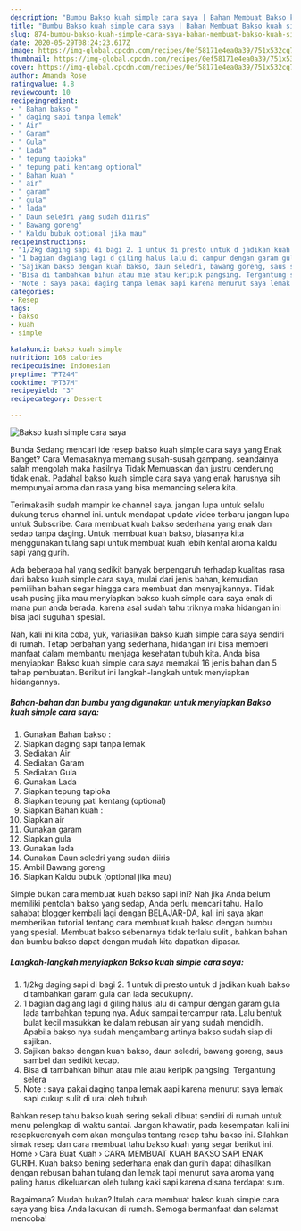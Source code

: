 ```yaml
---
description: "Bumbu Bakso kuah simple cara saya | Bahan Membuat Bakso kuah simple cara saya Yang Enak Banget"
title: "Bumbu Bakso kuah simple cara saya | Bahan Membuat Bakso kuah simple cara saya Yang Enak Banget"
slug: 874-bumbu-bakso-kuah-simple-cara-saya-bahan-membuat-bakso-kuah-simple-cara-saya-yang-enak-banget
date: 2020-05-29T08:24:23.617Z
image: https://img-global.cpcdn.com/recipes/0ef58171e4ea0a39/751x532cq70/bakso-kuah-simple-cara-saya-foto-resep-utama.jpg
thumbnail: https://img-global.cpcdn.com/recipes/0ef58171e4ea0a39/751x532cq70/bakso-kuah-simple-cara-saya-foto-resep-utama.jpg
cover: https://img-global.cpcdn.com/recipes/0ef58171e4ea0a39/751x532cq70/bakso-kuah-simple-cara-saya-foto-resep-utama.jpg
author: Amanda Rose
ratingvalue: 4.8
reviewcount: 10
recipeingredient:
- " Bahan bakso "
- " daging sapi tanpa lemak"
- " Air"
- " Garam"
- " Gula"
- " Lada"
- " tepung tapioka"
- " tepung pati kentang optional"
- " Bahan kuah "
- " air"
- " garam"
- " gula"
- " lada"
- " Daun seledri yang sudah diiris"
- " Bawang goreng"
- " Kaldu bubuk optional jika mau"
recipeinstructions:
- "1/2kg daging sapi di bagi 2. 1 untuk di presto untuk d jadikan kuah bakso d tambahkan garam gula dan lada secukupny."
- "1 bagian dagiang lagi d giling halus lalu di campur dengan garam gula lada tambahkan tepung nya. Aduk sampai tercampur rata. Lalu bentuk bulat kecil masukkan ke dalam rebusan air yang sudah mendidih. Apabila bakso nya sudah mengambang artinya bakso sudah siap di sajikan."
- "Sajikan bakso dengan kuah bakso, daun seledri, bawang goreng, saus sambel dan sedikit kecap."
- "Bisa di tambahkan bihun atau mie atau keripik pangsing. Tergantung selera"
- "Note : saya pakai daging tanpa lemak aapi karena menurut saya lemak sapi cukup sulit di urai oleh tubuh"
categories:
- Resep
tags:
- bakso
- kuah
- simple

katakunci: bakso kuah simple 
nutrition: 168 calories
recipecuisine: Indonesian
preptime: "PT24M"
cooktime: "PT37M"
recipeyield: "3"
recipecategory: Dessert

---
```



![Bakso kuah simple cara saya](https://img-global.cpcdn.com/recipes/0ef58171e4ea0a39/751x532cq70/bakso-kuah-simple-cara-saya-foto-resep-utama.jpg)

Bunda Sedang mencari ide resep bakso kuah simple cara saya yang Enak Banget? Cara Memasaknya memang susah-susah gampang. seandainya salah mengolah maka hasilnya Tidak Memuaskan dan justru cenderung tidak enak. Padahal bakso kuah simple cara saya yang enak harusnya sih mempunyai aroma dan rasa yang bisa memancing selera kita.

Terimakasih sudah mampir ke channel saya. jangan lupa untuk selalu dukung terus channel ini. untuk mendapat update video terbaru jangan lupa untuk Subscribe. Cara membuat kuah bakso sederhana yang enak dan sedap tanpa daging. Untuk membuat kuah bakso, biasanya kita menggunakan tulang sapi untuk membuat kuah lebih kental aroma kaldu sapi yang gurih.

Ada beberapa hal yang sedikit banyak berpengaruh terhadap kualitas rasa dari bakso kuah simple cara saya, mulai dari jenis bahan, kemudian pemilihan bahan segar hingga cara membuat dan menyajikannya. Tidak usah pusing jika mau menyiapkan bakso kuah simple cara saya enak di mana pun anda berada, karena asal sudah tahu triknya maka hidangan ini bisa jadi suguhan spesial.


Nah, kali ini kita coba, yuk, variasikan bakso kuah simple cara saya sendiri di rumah. Tetap berbahan yang sederhana, hidangan ini bisa memberi manfaat dalam membantu menjaga kesehatan tubuh kita. Anda bisa menyiapkan Bakso kuah simple cara saya memakai 16 jenis bahan dan 5 tahap pembuatan. Berikut ini langkah-langkah untuk menyiapkan hidangannya.

<!--inarticleads1-->

##### Bahan-bahan dan bumbu yang digunakan untuk menyiapkan Bakso kuah simple cara saya:

1. Gunakan  Bahan bakso :
1. Siapkan  daging sapi tanpa lemak
1. Sediakan  Air
1. Sediakan  Garam
1. Sediakan  Gula
1. Gunakan  Lada
1. Siapkan  tepung tapioka
1. Siapkan  tepung pati kentang (optional)
1. Siapkan  Bahan kuah :
1. Siapkan  air
1. Gunakan  garam
1. Siapkan  gula
1. Gunakan  lada
1. Gunakan  Daun seledri yang sudah diiris
1. Ambil  Bawang goreng
1. Siapkan  Kaldu bubuk (optional jika mau)


Simple bukan cara membuat kuah bakso sapi ini? Nah jika Anda belum memiliki pentolah bakso yang sedap, Anda perlu mencari tahu. Hallo sahabat blogger kembali lagi dengan BELAJAR-DA, kali ini saya akan memberikan tutorial tentang cara membuat kuah bakso dengan bumbu yang spesial. Membuat bakso sebenarnya tidak terlalu sulit , bahkan bahan dan bumbu bakso dapat dengan mudah kita dapatkan dipasar. 

<!--inarticleads2-->

##### Langkah-langkah menyiapkan Bakso kuah simple cara saya:

1. 1/2kg daging sapi di bagi 2. 1 untuk di presto untuk d jadikan kuah bakso d tambahkan garam gula dan lada secukupny.
1. 1 bagian dagiang lagi d giling halus lalu di campur dengan garam gula lada tambahkan tepung nya. Aduk sampai tercampur rata. Lalu bentuk bulat kecil masukkan ke dalam rebusan air yang sudah mendidih. Apabila bakso nya sudah mengambang artinya bakso sudah siap di sajikan.
1. Sajikan bakso dengan kuah bakso, daun seledri, bawang goreng, saus sambel dan sedikit kecap.
1. Bisa di tambahkan bihun atau mie atau keripik pangsing. Tergantung selera
1. Note : saya pakai daging tanpa lemak aapi karena menurut saya lemak sapi cukup sulit di urai oleh tubuh


Bahkan resep tahu bakso kuah sering sekali dibuat sendiri di rumah untuk menu pelengkap di waktu santai. Jangan khawatir, pada kesempatan kali ini resepkuerenyah.com akan mengulas tentang resep tahu bakso ini. Silahkan simak resep dan cara membuat tahu bakso kuah yang segar berikut ini. Home › Cara Buat Kuah › CARA MEMBUAT KUAH BAKSO SAPI ENAK GURIH. Kuah bakso bening sederhana enak dan gurih dapat dihasilkan dengan rebusan bahan tulang dan lemak tapi menurut saya aroma yang paling harus dikeluarkan oleh tulang kaki sapi karena disana terdapat sum. 

Bagaimana? Mudah bukan? Itulah cara membuat bakso kuah simple cara saya yang bisa Anda lakukan di rumah. Semoga bermanfaat dan selamat mencoba!
